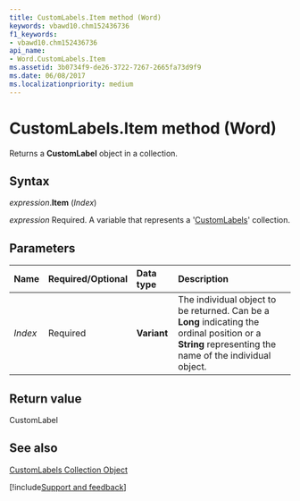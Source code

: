 ```yaml
---
title: CustomLabels.Item method (Word)
keywords: vbawd10.chm152436736
f1_keywords:
- vbawd10.chm152436736
api_name:
- Word.CustomLabels.Item
ms.assetid: 3b0734f9-de26-3722-7267-2665fa73d9f9
ms.date: 06/08/2017
ms.localizationpriority: medium
---
```



# CustomLabels.Item method (Word)

Returns a **CustomLabel** object in a collection.


## Syntax

_expression_.**Item** (_Index_)

_expression_ Required. A variable that represents a '[CustomLabels](Word.customlabels.md)' collection.


## Parameters



|Name|Required/Optional|Data type|Description|
|:-----|:-----|:-----|:-----|
| _Index_|Required| **Variant**|The individual object to be returned. Can be a **Long** indicating the ordinal position or a **String** representing the name of the individual object.|

## Return value

CustomLabel


## See also


[CustomLabels Collection Object](Word.customlabels.md)

[!include[Support and feedback](~/includes/feedback-boilerplate.md)]